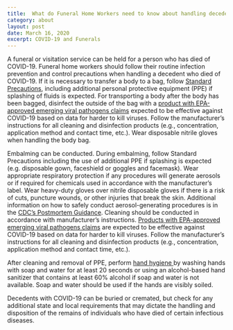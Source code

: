 ```yaml
---
title:  What do Funeral Home Workers need to know about handling decedents who had COVID-19?
category: about
layout: post
date: March 16, 2020
excerpt: COVID-19 and Funerals
---
```


A funeral or visitation service can be held for a person who has died of COVID-19. Funeral home workers should follow their routine infection prevention and control precautions when handling a decedent who died of COVID-19. If it is necessary to transfer a body to a bag, follow <a href="https://www.cdc.gov/infectioncontrol/basics/standard-precautions.html" target="_blank">Standard Precautions</a>, including additional personal protective equipment (PPE) if splashing of fluids is expected. For transporting a body after the body has been bagged, disinfect the outside of the bag with a <a href="https://www.epa.gov/sites/production/files/2020-03/documents/sars-cov-2-list_03-03-2020.pdf" target="_blank">product with EPA-approved emerging viral pathogens claims</a> expected to be effective against COVID-19 based on data for harder to kill viruses. Follow the manufacturer’s instructions for all cleaning and disinfection products (e.g., concentration, application method and contact time, etc.). Wear disposable nitrile gloves when handling the body bag.


Embalming can be conducted. During embalming, follow Standard Precautions including the use of additional PPE if splashing is expected (e.g. disposable gown, faceshield or goggles and facemask). Wear appropriate respiratory protection if any procedures will generate aerosols or if required for chemicals used in accordance with the manufacturer’s label. Wear heavy-duty gloves over nitrile disposable gloves if there is a risk of cuts, puncture wounds, or other injuries that break the skin. Additional information on how to safely conduct aerosol-generating procedures is in the <a href="https://www.cdc.gov/coronavirus/2019-ncov/hcp/guidance-postmortem-specimens.html#autopsy" target="_blank">CDC’s Postmortem Guidance</a>. Cleaning should be conducted in accordance with manufacturer’s instructions. <a href="https://www.epa.gov/sites/production/files/2020-03/documents/sars-cov-2-list_03-03-2020.pdf" target="_blank">Products with EPA-approved emerging viral pathogens claims</a> are expected to be effective against COVID-19 based on data for harder to kill viruses. Follow the manufacturer’s instructions for all cleaning and disinfection products (e.g., concentration, application method and contact time, etc.).

After cleaning and removal of PPE, perform <a href="https://www.cdc.gov/handwashing/when-how-handwashing.html" target="_blank">hand hygiene </a>by washing hands with soap and water for at least 20 seconds or using an alcohol-based hand sanitizer that contains at least 60% alcohol if soap and water is not available. Soap and water should be used if the hands are visibly soiled.

Decedents with COVID-19 can be buried or cremated, but check for any additional state and local requirements that may dictate the handling and disposition of the remains of individuals who have died of certain infectious diseases.
